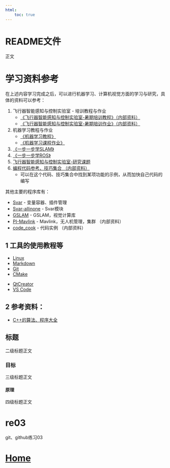 ```yaml
---
html:
    toc: true
---
```


# README文件
正文

# 学习资料参考

在上述内容学习完成之后，可以进行机器学习、计算机视觉方面的学习与研究，具体的资料可以参考：
1. 飞行器智能感知与控制实验室 - 培训教程与作业
    - [《飞行器智能感知与控制实验室-暑期培训教程》（内部资料）](https://gitee.com/pi-lab/SummerCamp)
    - [《飞行器智能感知与控制实验室-暑期培训作业》（内部资料）](https://gitee.com/pi-lab/SummerCampHomework)
2. 机器学习教程与作业
    - [《机器学习教程》](https://gitee.com/pi-lab/machinelearning_notebook)
    - [《机器学习课程作业》](https://gitee.com/pi-lab/machinelearning_homework)
3. [《一步一步学SLAM》](https://gitee.com/pi-lab/learn_slam)
4. [《一步一步学ROS》](https://gitee.com/pi-lab/learn_ros)
5. [飞行器智能感知与控制实验室-研究课题](https://gitee.com/pi-lab/pilab_research_fields)
6. [编程代码参考、技巧集合 （内部资料）](https://gitee.com/pi-lab/code_cook)
    - 可以在这个代码、技巧集合中找到某项功能的示例，从而加快自己代码的编写

其他主要的程序库有：
* [Svar](https://gitee.com/pi-lab/Svar) - 变量容器、插件管理
* [Svar-allinone](https://gitee.com/pi-lab/Svar-allinone) - Svar模块
* [GSLAM](https://gitee.com/pi-lab/GSLAM) - GSLAM，视觉计算库
* [PI-Mavlink](https://gitee.com/pi-lab/pi-mavlink) - Mavlink，无人机管理，集群 （内部资料）
* [code_cook](https://gitee.com/pi-lab/code_cook) - 代码实例 （内部资料）

## 1 工具的使用教程等

* [Linux](READ.md)
* [Markdown](READ.md)
* [Git](READ.md)
* [CMake](READ.md)
- [QtCreator](READ.md)
- [VS Code](READ.md)


## 2 参考资料：

* [C++的算法、程序大全](https://github.com/TheAlgorithms/C-Plus-Plus)


## 标题
二级标题正文
### 目标
三级标题正文
#### 原理
四级标题正文

# re03
git、github练习03

# [Home](index.html)